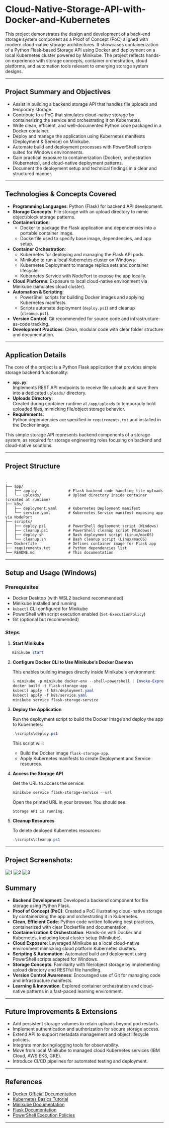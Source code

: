 # Cloud-Native-Storage-API-with-Docker-and-Kubernetes

This project demonstrates the design and development of a back-end storage system component as a Proof of Concept (PoC) aligned with modern cloud-native storage architectures. It showcases containerization of a Python Flask-based Storage API using Docker and deployment on a local Kubernetes cluster powered by Minikube. The project reflects hands-on experience with storage concepts, container orchestration, cloud platforms, and automation tools relevant to emerging storage system designs.

---

## Project Summary and Objectives

- Assist in building a backend storage API that handles file uploads and temporary storage.
- Contribute to a PoC that simulates cloud-native storage by containerizing the service and orchestrating it on Kubernetes.
- Write clean, efficient, and well-documented Python code packaged in a Docker container.
- Deploy and manage the application using Kubernetes manifests (Deployment & Service) on Minikube.
- Automate build and deployment processes with PowerShell scripts suited for Windows environments.
- Gain practical exposure to containerization (Docker), orchestration (Kubernetes), and cloud-native deployment patterns.
- Document the deployment setup and technical findings in a clear and structured manner.

---

## Technologies & Concepts Covered

- **Programming Languages**: Python (Flask) for backend API development.
- **Storage Concepts**: File storage with an upload directory to mimic object/block storage patterns.
- **Containerization**:  
  - Docker to package the Flask application and dependencies into a portable container image.
  - Dockerfile used to specify base image, dependencies, and app setup.
- **Container Orchestration**:  
  - Kubernetes for deploying and managing the Flask API pods.
  - Minikube to run a local Kubernetes cluster on Windows.
  - Kubernetes Deployment to manage replica sets and container lifecycle.
  - Kubernetes Service with NodePort to expose the app locally.
- **Cloud Platforms**: Exposure to local cloud-native environment via Minikube (simulates cloud cluster).
- **Automation & Scripting**:  
  - PowerShell scripts for building Docker images and applying Kubernetes manifests.
  - Scripts automate deployment (`deploy.ps1`) and cleanup (`cleanup.ps1`).
- **Version Control**: Git recommended for source code and infrastructure-as-code tracking.
- **Development Practices**: Clean, modular code with clear folder structure and documentation.

---

## Application Details

The core of the project is a Python Flask application that provides simple storage backend functionality:

- **`app.py`**:  
  Implements REST API endpoints to receive file uploads and save them into a dedicated `uploads/` directory.
- **Uploads Directory**:  
  Created during container runtime at `/app/uploads` to temporarily hold uploaded files, mimicking file/object storage behavior.
- **Requirements**:  
  Python dependencies are specified in `requirements.txt` and installed in the Docker image.

This simple storage API represents backend components of a storage system, as required for storage engineering roles focusing on backend and cloud-native solutions.

---

## Project Structure

```

.
├── app/
│   ├── app.py              # Flask backend code handling file uploads
│   └── uploads/            # Upload directory inside container (created at runtime)
├── k8s/
│   ├── deployment.yaml     # Kubernetes Deployment manifest
│   └── service.yaml        # Kubernetes Service manifest exposing app via NodePort
├── scripts/
│   ├── deploy.ps1          # PowerShell deployment script (Windows)
│   ├── cleanup.ps1         # PowerShell cleanup script (Windows)
│   ├── deploy.sh           # Bash deployment script (Linux/macOS)
│   └── cleanup.sh          # Bash cleanup script (Linux/macOS)
├── Dockerfile              # Defines container image for Flask app
├── requirements.txt        # Python dependencies list
└── README.md               # This documentation

````

---

## Setup and Usage (Windows)

### Prerequisites

- Docker Desktop (with WSL2 backend recommended)
- Minikube installed and running
- `kubectl` CLI configured for Minikube
- PowerShell with script execution enabled (`Set-ExecutionPolicy`)
- Git (optional but recommended)

### Steps

1. **Start Minikube**

```powershell
   minikube start
````

2. **Configure Docker CLI to Use Minikube’s Docker Daemon**

   This enables building images directly inside Minikube's environment:

   ```powershell
   & minikube -p minikube docker-env --shell=powershell | Invoke-Expression
   docker build -t flask-storage-app .
   kubectl apply -f k8s/deployment.yaml
   kubectl apply -f k8s/service.yaml
   minikube service flask-storage-service
   ```

3. **Deploy the Application**

   Run the deployment script to build the Docker image and deploy the app to Kubernetes:

   ```powershell
   .\scripts\deploy.ps1
   ```

   This script will:

   * Build the Docker image `flask-storage-app`.
   * Apply Kubernetes manifests to create Deployment and Service resources.

4. **Access the Storage API**

   Get the URL to access the service:

   ```powershell
   minikube service flask-storage-service --url
   ```

   Open the printed URL in your browser. You should see:

   ```
   Storage API is running.
   ```

5. **Cleanup Resources**

   To delete deployed Kubernetes resources:

   ```powershell
   .\scripts\cleanup.ps1
   ```

---

## Project Screenshots:

![1](https://github.com/user-attachments/assets/ca85cc28-3d7d-4124-a20a-7f6d1c99ffab)
![2](https://github.com/user-attachments/assets/573b6d9c-92f0-417e-8e74-00d2488c6c57)
![3](https://github.com/user-attachments/assets/38dc9a84-7181-40a9-ab32-23b241b44df1)

## Summary

* **Backend Development**: Developed a backend component for file storage using Python Flask.
* **Proof of Concept (PoC)**: Created a PoC illustrating cloud-native storage by containerizing the app and orchestrating it in Kubernetes.
* **Clean, Efficient Code**: Python code written following best practices, containerized with clear Dockerfile and documentation.
* **Containerization & Orchestration**: Hands-on with Docker and Kubernetes, including local cluster setup (Minikube).
* **Cloud Exposure**: Leveraged Minikube as a local cloud-native environment mimicking cloud platform Kubernetes clusters.
* **Scripting & Automation**: Automated build and deployment using PowerShell scripts adapted for Windows.
* **Storage Concepts**: Familiarity with file/object storage by implementing upload directory and RESTful file handling.
* **Version Control Awareness**: Encouraged use of Git for managing code and infrastructure manifests.
* **Learning & Innovation**: Explored container orchestration and cloud-native patterns in a fast-paced learning environment.

---

## Future Improvements & Extensions

* Add persistent storage volumes to retain uploads beyond pod restarts.
* Implement authentication and authorization for secure storage access.
* Extend API to support metadata management and object lifecycle policies.
* Integrate monitoring/logging tools for observability.
* Move from local Minikube to managed cloud Kubernetes services (IBM Cloud, AWS EKS, GKE).
* Introduce CI/CD pipelines for automated testing and deployment.

---

## References

* [Docker Official Documentation](https://docs.docker.com/)
* [Kubernetes Basics Tutorial](https://kubernetes.io/docs/tutorials/kubernetes-basics/)
* [Minikube Documentation](https://minikube.sigs.k8s.io/docs/)
* [Flask Documentation](https://flask.palletsprojects.com/)
* [PowerShell Execution Policies](https://learn.microsoft.com/en-us/powershell/module/microsoft.powershell.security/set-executionpolicy)

---
